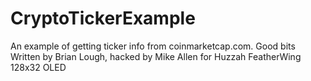 # CryptoTickerExample
An example of getting ticker info from coinmarketcap.com.
Good bits Written by Brian Lough,
hacked by Mike Allen for   Huzzah FeatherWing 128x32 OLED 
